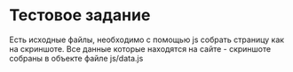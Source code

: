 # Тестовое задание
Есть исходные файлы, необходимо с помощью js собрать страницу как на скриншоте.  Все данные которые находятся на сайте - скриншоте собраны в объекте файле js/data.js

